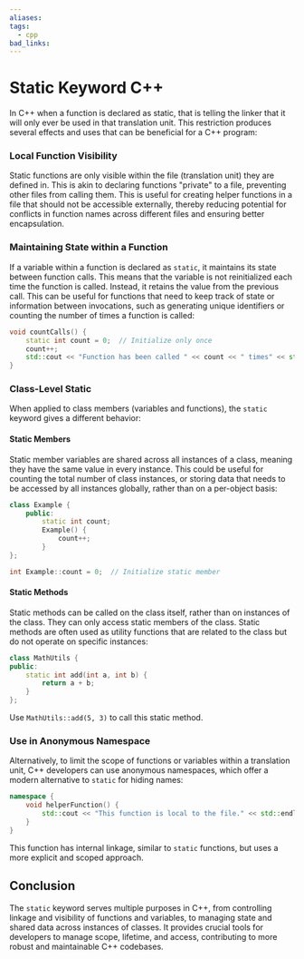 ```yaml
---
aliases:
tags:
  - cpp
bad_links:
---
```

# Static Keyword C++

In C++ when a function is declared as static, that is telling the linker that it will only ever be used in that translation unit. This restriction produces several effects and uses that can be beneficial for a C++ program:

### Local Function Visibility

Static functions are only visible within the file (translation unit) they are defined in. This is akin to declaring functions "private" to a file, preventing other files from calling them. This is useful for creating helper functions in a file that should not be accessible externally, thereby reducing potential for conflicts in function names across different files and ensuring better encapsulation.

### Maintaining State within a Function

If a variable within a function is declared as `static`, it maintains its state between function calls. This means that the variable is not reinitialized each time the function is called. Instead, it retains the value from the previous call. This can be useful for functions that need to keep track of state or information between invocations, such as generating unique identifiers or counting the number of times a function is called:

```cpp
void countCalls() {
    static int count = 0;  // Initialize only once
    count++;
    std::cout << "Function has been called " << count << " times" << std::endl;
}
```

### Class-Level Static

When applied to class members (variables and functions), the `static` keyword gives a different behavior:

#### Static Members
Static member variables are shared across all instances of a class, meaning they have the same value in every instance. This could be useful for counting the total number of class instances, or storing data that needs to be accessed by all instances globally, rather than on a per-object basis:

```cpp
class Example {
    public:
        static int count;
        Example() {
            count++;
        }
};

int Example::count = 0;  // Initialize static member
```

#### Static Methods
Static methods can be called on the class itself, rather than on instances of the class. They can only access static members of the class. Static methods are often used as utility functions that are related to the class but do not operate on specific instances:

```cpp
class MathUtils {
public:
    static int add(int a, int b) {
        return a + b;
    }
};
```

Use `MathUtils::add(5, 3)` to call this static method.

### Use in Anonymous Namespace

Alternatively, to limit the scope of functions or variables within a translation unit, C++ developers can use anonymous namespaces, which offer a modern alternative to `static` for hiding names:

```cpp
namespace {
    void helperFunction() {
        std::cout << "This function is local to the file." << std::endl;
    }
}
```

This function has internal linkage, similar to `static` functions, but uses a more explicit and scoped approach.

## Conclusion

The `static` keyword serves multiple purposes in C++, from controlling linkage and visibility of functions and variables, to managing state and shared data across instances of classes. It provides crucial tools for developers to manage scope, lifetime, and access, contributing to more robust and maintainable C++ codebases.